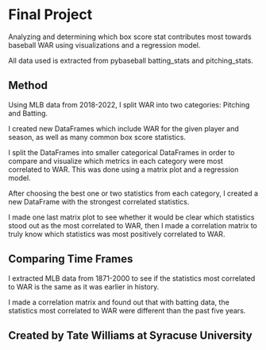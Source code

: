 # Final Project
 
Analyzing and determining which box score stat contributes most towards 
baseball WAR using visualizations and a regression model.

All data used is extracted from pybaseball batting_stats and pitching_stats.

## Method

Using MLB data from 2018-2022, I split WAR into two categories:
                        Pitching and Batting.

I created new DataFrames which include WAR for the given player and season,
as well as many common box score statistics.

I split the DataFrames into smaller categorical DataFrames in order to 
compare and visualize which metrics in each category were most correlated 
to WAR. This was done using a matrix plot and a regression model.

After choosing the best one or two statistics from each category,
I created a new DataFrame with the strongest correlated statistics.

I made one last matrix plot to see whether it would be clear which statistics
stood out as the most correlated to WAR, then I made a correlation matrix
to truly know which statistics was most positively correlated to WAR.

## Comparing Time Frames

I extracted MLB data from 1871-2000 to see if the statistics most correlated
to WAR is the same as it was earlier in history.

I made a correlation matrix and found out that with batting data, 
the statistics most correlated to WAR were different than the past five years.

## Created by Tate Williams at Syracuse University

 
